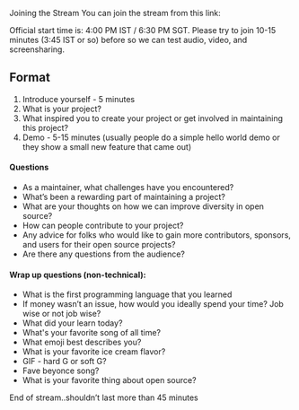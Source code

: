 Joining the Stream
You can join the stream from this link:

Official start time is: 4:00 PM IST / 6:30 PM SGT. Please try to join 10-15 minutes (3:45 IST or so) before so we can test audio, video, and screensharing.

## Format

1. Introduce yourself  - 5 minutes
2. What is your project?
3. What inspired you to create your project or get involved in maintaining this project?
4. Demo - 5-15 minutes (usually people do a simple hello world demo or they show a small new feature that came out) 

#### Questions
- As a maintainer, what challenges have you encountered?
- What’s been a rewarding part of maintaining a project?
- What are your thoughts on how we can improve diversity in open source?
- How can people contribute to your project?
- Any advice for folks who would like to gain more contributors, sponsors, and users for their open source projects?
- Are there any questions from the audience?
#### Wrap up questions (non-technical):
- What is the first programming language that you learned
- If money wasn’t an issue, how would you ideally spend your time? Job wise or not job wise?
- What did your learn today?
- What's your favorite song of all time?
- What emoji best describes you?
- What is your favorite ice cream flavor?
- GIF - hard G or soft G?
- Fave beyonce song?
- What is your favorite thing about open source?

End of stream..shouldn’t last more than 45 minutes
